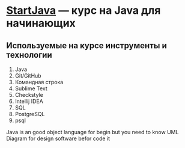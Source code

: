 # [StartJava](https://topjava.ru/startjava) — курс на Java для начинающих

## Используемые на курсе инструменты и технологии

1. Java
1. Git/GitHub
1. Командная строка
1. Sublime Text
1. Checkstyle
1. Intellij IDEA
1. SQL
1. PostgreSQL
1. psql

Java is an good object language for begin but you need to know UML Diagram for design software befor code it
